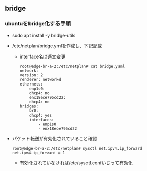 ## bridge

### ubuntuをbridge化する手順

- sudo apt install -y bridge-utils
- /etc/netplan/bridge.ymlを作成し、下記記載
  - interface名は適宜変更

    ```
    root@edge-br-a-2:/etc/netplan# cat bridge.yaml
    network:
    version: 2
    renderer: networkd
    ethernets:
        enp1s0:
        dhcp4: no
        enx18ece795cd22:
        dhcp4: no
    bridges:
        br0:
        dhcp4: yes
        interfaces:
            - enp1s0
            - enx18ece795cd22
    ```
- パケット転送が有効化されていること確認

    ```
    root@edge-br-a-2:/etc/netplan# sysctl net.ipv4.ip_forward
    net.ipv4.ip_forward = 1
    ```
  - 有効化されていなければ/etc/sysctl.confいじって有効化